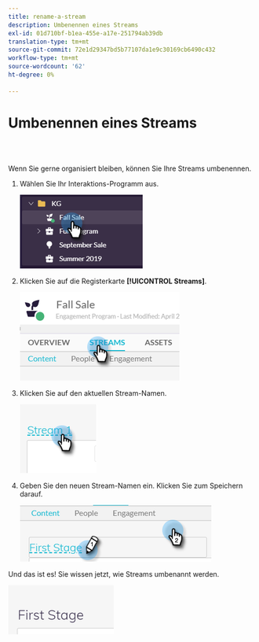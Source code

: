 ```yaml
---
title: rename-a-stream
description: Umbenennen eines Streams
exl-id: 01d710bf-b1ea-455e-a17e-251794ab39db
translation-type: tm+mt
source-git-commit: 72e1d29347bd5b77107da1e9c30169cb6490c432
workflow-type: tm+mt
source-wordcount: '62'
ht-degree: 0%

---
```


# Umbenennen eines Streams

<br> 

Wenn Sie gerne organisiert bleiben, können Sie Ihre Streams umbenennen.

1. Wählen Sie Ihr Interaktions-Programm aus.

   ![Bild eins](/help/sky/assets/engagement-programs/rename-a-stream/rename-a-stream-1.png)

1. Klicken Sie auf die Registerkarte **[!UICONTROL Streams]**.

   ![Bild zwei](/help/sky/assets/engagement-programs/rename-a-stream/rename-a-stream-2.png)

1. Klicken Sie auf den aktuellen Stream-Namen.

   ![Bild drei](/help/sky/assets/engagement-programs/rename-a-stream/rename-a-stream-3.png)

1. Geben Sie den neuen Stream-Namen ein. Klicken Sie zum Speichern darauf.

   ![Bild vier](/help/sky/assets/engagement-programs/rename-a-stream/rename-a-stream-4.png)

Und das ist es! Sie wissen jetzt, wie Streams umbenannt werden.

![Bild fünf](/help/sky/assets/engagement-programs/rename-a-stream/rename-a-stream-5.png)
